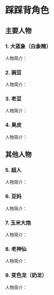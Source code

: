 # 踩踩背角色

## 主要人物
### 1. **大蓝象（白象精）**
人物简介：
### 2. **豌豆**
人物简介：
### 3. **老豆**
人物简介：
### 4. **臭皮**
人物简介：

## 其他人物
### 5. **超人**
人物简介：
### 6. **豆妈**
人物简介：
### 7. **玉米大炮**
人物简介：
### 8. **老神仙**
人物简介：
### 9. **变色龙（奶龙）**
人物简介：